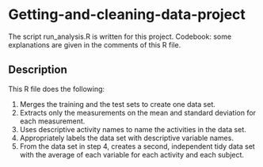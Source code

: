 # Getting-and-cleaning-data-project
The script run_analysis.R is written for this project. 
Codebook: some explanations are given in the comments of this R file.
## Description 
This R file does the following:
1. Merges the training and the test sets to create one data set.
2. Extracts only the measurements on the mean and standard deviation for each measurement.
3. Uses descriptive activity names to name the activities in the data set.
4. Appropriately labels the data set with descriptive variable names.
5. From the data set in step 4, creates a second, independent tidy data set with the average of each variable for each activity and each subject.
